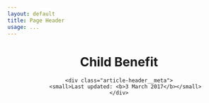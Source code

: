 ```yaml
---
layout: default
title: Page Header
usage: ...
---
```


<header class="article-header">
    <h1 class="article-header__title">Child Benefit</h1>

    <div class="article-header__meta">
        <small>Last updated: <b>3 March 2017</b></small>
    </div>
</header>
